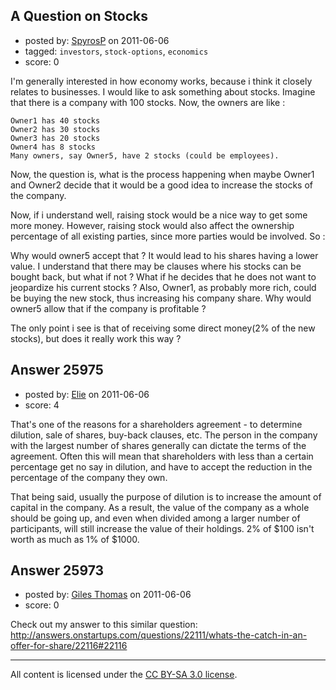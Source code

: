 ## A Question on Stocks

- posted by: [SpyrosP](https://stackexchange.com/users/-1/9856-spyrosp) on 2011-06-06
- tagged: `investors`, `stock-options`, `economics`
- score: 0

I'm generally interested in how economy works, because i think it closely relates to businesses. I would like to ask something about stocks. Imagine that there is a company with 100 stocks. Now, the owners are like :

    Owner1 has 40 stocks
    Owner2 has 30 stocks
    Owner3 has 20 stocks
    Owner4 has 8 stocks
    Many owners, say Owner5, have 2 stocks (could be employees).

Now, the question is, what is the process happening when maybe Owner1 and Owner2 decide that it would be a good idea to increase the stocks of the company. 

Now, if i understand well, raising stock would be a nice way to get some more money. However, raising stock would also affect the ownership percentage of all existing parties, since more parties would be involved. So :

Why would owner5 accept that ? It would lead to his shares having a lower value. I understand that there may be clauses where his stocks can be bought back, but what if not ? What if he decides that he does not want to jeopardize his current stocks ? Also, Owner1, as probably more rich, could be buying the new stock, thus increasing his company share. Why would owner5 allow that if the company is profitable ?

The only point i see is that of receiving some direct money(2% of the new stocks), but does it really work this way ?  


## Answer 25975

- posted by: [Elie](https://stackexchange.com/users/-1/1752-elie) on 2011-06-06
- score: 4

That's one of the reasons for a shareholders agreement - to determine dilution, sale of shares, buy-back clauses, etc. The person in the company with the largest number of shares generally can dictate the terms of the agreement. Often this will mean that shareholders with less than a certain percentage get no say in dilution, and have to accept the reduction in the percentage of the company they own.

That being said, usually the purpose of dilution is to increase the amount of capital in the company. As a result, the value of the company as a whole should be going up, and even when divided among a larger number of participants, will still increase the value of their holdings. 2% of $100 isn't worth as much as 1% of $1000.


## Answer 25973

- posted by: [Giles Thomas](https://stackexchange.com/users/-1/1547-giles-thomas) on 2011-06-06
- score: 0

Check out my answer to this similar question: http://answers.onstartups.com/questions/22111/whats-the-catch-in-an-offer-for-share/22116#22116



---

All content is licensed under the [CC BY-SA 3.0 license](https://creativecommons.org/licenses/by-sa/3.0/).
